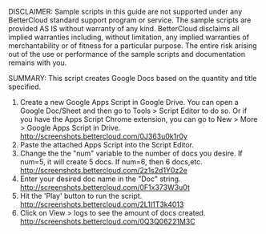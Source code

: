 DISCLAIMER: Sample scripts in this guide are not supported under any BetterCloud standard support program or service. The sample scripts are provided AS IS without warranty of any kind. BetterCloud disclaims all implied warranties including, without limitation, any implied warranties of merchantability or of fitness for a particular purpose. The entire risk arising out of the use or performance of the sample scripts and documentation remains with you.

SUMMARY: This script creates Google Docs based on the quantity and title specified.

1) Create a new Google Apps Script in Google Drive. You can open a Google Doc/Sheet and then go to Tools > Script Editor to do so. Or if you have the Apps Script Chrome extension, you can go to New > More > Google Apps Script in Drive. http://screenshots.bettercloud.com/0J363u0k1r0y
2) Paste the attached Apps Script into the Script Editor.
3) Change the the "num" variable to the number of docs you desire. If num=5, it will create 5 docs. If num=6, then 6 docs,etc. http://screenshots.bettercloud.com/2z1s2d1Y0z2e
4) Enter your desired doc name in the "Doc" string. http://screenshots.bettercloud.com/0F1x373W3u0t
4) Hit the 'Play' button to run the script. http://screenshots.bettercloud.com/2L1I1T3k4013
5) Click on View > logs to see the amount of docs created. http://screenshots.bettercloud.com/0Q3Q06221M3C
